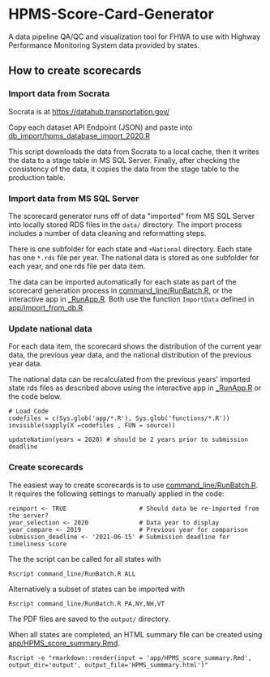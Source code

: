 # HPMS-Score-Card-Generator
A data pipeline QA/QC and visualization tool for FHWA to use with Highway Performance Monitoring System data provided by states.

## How to create scorecards

### Import data from Socrata

Socrata is at https://datahub.transportation.gov/

Copy each dataset API Endpoint (JSON) and paste into [db_import/hpms_database_import_2020.R](db_import/hpms_database_import_2020.R)

This script downloads the data from Socrata to a local cache, then it writes the data to a stage table in MS SQL Server.  Finally, after checking the consistency of the data, it copies the data from the stage table to the production table.

### Import data from MS SQL Server

The scorecard generator runs off of data "imported" from MS SQL Server into locally stored RDS files in the `data/` directory. The import process includes a number of data cleaning and reformatting steps.  

There is one subfolder for each state and `+National` directory.  Each state has one `*.rds` file per year.  The national data is stored as one subfolder for each year, and one rds file per data item. 

The data can be imported automatically for each state as part of the scorecard generation process in [command_line/RunBatch.R](command_line/RunBatch.R), or the interactive app in [_RunApp.R](_RunApp.R).  Both use the function `ImportData` defined in [app/import_from_db.R](app/import_from_db.R).

### Update national data

For each data item, the scorecard shows the distribution of the current year data, the previous year data, and the national distribution of the previous year data. 

The national data can be recalculated from the previous years' imported state rds files as described above using the interactive app in [_RunApp.R](_RunApp.R) or the code below.

```{r}
# Load Code
codefiles = c(Sys.glob('app/*.R'), Sys.glob('functions/*.R'))
invisible(sapply(X =codefiles , FUN = source))

updateNation(years = 2020) # should be 2 years prior to submission deadline

```

### Create scorecards

The easiest way to create scorecards is to use [command_line/RunBatch.R](command_line/RunBatch.R).  It requires the following settings to manually applied in the code:

```
reimport <- TRUE                    # Should data be re-imported from the server?
year_selection <- 2020              # Data year to display
year_compare <- 2019                # Previous year for comparison
submission_deadline <- '2021-06-15' # Submission deadline for timeliness score
```

The the script can be called for all states with 
```
Rscript command_line/RunBatch.R ALL
```

Alternatively a subset of states can be imported with

```
Rscript command_line/RunBatch.R PA,NY,NH,VT
```

The PDF files are saved to the `output/` directory.

When all states are completed, an HTML summary file can be created using [app/HPMS_score_summary.Rmd](app/HPMS_score_summary.Rmd).

```
Rscript -e "rmarkdown::render(input = 'app/HPMS_score_summary.Rmd', output_dir='output', output_file='HPMS_summmary.html')"
```